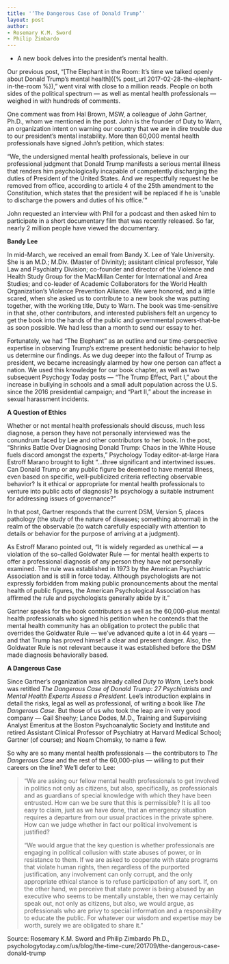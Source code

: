 ```yaml
---
title: '‘The Dangerous Case of Donald Trump’'
layout: post
author:
- Rosemary K.M. Sword
- Philip Zimbardo
---
```


- A new book delves into the president’s mental health.

Our previous post, “[The Elephant in the Room: It’s time we talked openly about Donald Trump’s mental health]({% post_url 2017-02-28-the-elephant-in-the-room %}),” went viral with close to a million reads. People on both sides of the political spectrum — as well as mental health professionals — weighed in with hundreds of comments.

One comment was from Hal Brown, MSW, a colleague of John Gartner, Ph.D., whom we mentioned in the post. John is the founder of Duty to Warn, an organization intent on warning our country that we are in dire trouble due to our president’s mental instability. More than 60,000 mental health professionals have signed John’s petition, which states:

“We, the undersigned mental health professionals, believe in our professional judgment that Donald Trump manifests a serious mental illness that renders him psychologically incapable of competently discharging the duties of President of the United States. And we respectfully request he be removed from office, according to article 4 of the 25th amendment to the Constitution, which states that the president will be replaced if he is ‘unable to discharge the powers and duties of his office.’”

John requested an interview with Phil for a podcast and then asked him to participate in a short documentary film that was recently released. So far, nearly 2 million people have viewed the documentary.

**Bandy Lee**

In mid-March, we received an email from Bandy X. Lee of Yale University. She is an M.D.; M.Div. (Master of Divinity); assistant clinical professor, Yale Law and Psychiatry Division; co-founder and director of the Violence and Health Study Group for the MacMillan Center for International and Area Studies; and co-leader of Academic Collaborators for the World Health Organization’s Violence Prevention Alliance. We were honored, and a little scared, when she asked us to contribute to a new book she was putting together, with the working title, Duty to Warn. The book was time-sensitive in that she, other contributors, and interested publishers felt an urgency to get the book into the hands of the public and governmental powers-that-be as soon possible. We had less than a month to send our essay to her.

Fortunately, we had “The Elephant” as an outline and our time-perspective expertise in observing Trump’s extreme present hedonistic behavior to help us determine our findings. As we dug deeper into the fallout of Trump as president, we became increasingly alarmed by how one person can affect a nation. We used this knowledge for our book chapter, as well as two subsequent Psychogy Today posts — “The Trump Effect, Part I,” about the increase in bullying in schools and a small adult population across the U.S. since the 2016 presidential campaign; and “Part II,” about the increase in sexual harassment incidents.

**A Question of Ethics**

Whether or not mental health professionals should discuss, much less diagnose, a person they have not personally interviewed was the conundrum faced by Lee and other contributors to her book. In the post, “Shrinks Battle Over Diagnosing Donald Trump: Chaos in the White House fuels discord amongst the experts,” Psychology Today editor-at-large Hara Estroff Marano brought to light “…three significant and intertwined issues. Can Donald Trump or any public figure be deemed to have mental illness, even based on specific, well-publicized criteria reflecting observable behavior? Is it ethical or appropriate for mental health professionals to venture into public acts of diagnosis? Is psychology a suitable instrument for addressing issues of governance?”

In that post, Gartner responds that the current DSM, Version 5, places pathology (the study of the nature of diseases; something abnormal) in the realm of the observable (to watch carefully especially with attention to details or behavior for the purpose of arriving at a judgment).

As Estroff Marano pointed out, “It is widely regarded as unethical — a violation of the so-called Goldwater Rule — for mental health experts to offer a professional diagnosis of any person they have not personally examined. The rule was established in 1973 by the American Psychiatric Association and is still in force today. Although psychologists are not expressly forbidden from making public pronouncements about the mental health of public figures, the American Psychological Association has affirmed the rule and psychologists generally abide by it.”

Gartner speaks for the book contributors as well as the 60,000-plus mental health professionals who signed his petition when he contends that the mental health community has an obligation to protect the public that overrides the Goldwater Rule — we’ve advanced quite a lot in 44 years — and that Trump has proved himself a clear and present danger. Also, the Goldwater Rule is not relevant because it was established before the DSM made diagnosis behaviorally based.

**A Dangerous Case**

Since Gartner’s organization was already called *Duty to Warn,* Lee’s book was retitled *The Dangerous Case of Donald Trump: 27 Psychiatrists and Mental Health Experts Assess a President.* Lee’s introduction explains in detail the risks, legal as well as professional, of writing a book like *The Dangerous Case.* But those of us who took the leap are in very good company — Gail Sheehy; Lance Dodes, M.D., Training and Supervising Analyst Emeritus at the Boston Psychoanalytic Society and Institute and retired Assistant Clinical Professor of Psychiatry at Harvard Medical School; Gartner (of course); and Noam Chomsky, to name a few.

So why are so many mental health professionals — the contributors to *The Dangerous Case* and the rest of the 60,000-plus — willing to put their careers on the line? We’ll defer to Lee:

> “We are asking our fellow mental health professionals to get involved in politics not only as citizens, but also, specifically, as professionals and as guardians of special knowledge with which they have been entrusted. How can we be sure that this is permissible? It is all too easy to claim, just as we have done, that an emergency situation requires a departure from our usual practices in the private sphere. How can we judge whether in fact our political involvement is justified?
>
> “We would argue that the key question is whether professionals are engaging in political collusion with state abuses of power, or in resistance to them. If we are asked to cooperate with state programs that violate human rights, then regardless of the purported justification, any involvement can only corrupt, and the only appropriate ethical stance is to refuse participation of any sort. If, on the other hand, we perceive that state power is being abused by an executive who seems to be mentally unstable, then we may certainly speak out, not only as citizens, but also, we would argue, as professionals who are privy to special information and a responsibility to educate the public. For whatever our wisdom and expertise may be worth, surely we are obligated to share it.”

Source: Rosemary K.M. Sword and Philip Zimbardo Ph.D., psychologytoday.com/us/blog/the-time-cure/201709/the-dangerous-case-donald-trump
